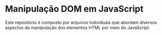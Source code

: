 # Manipulação DOM em JavaScript
Este repositório é composto por arquivos individuais que abordam diversos aspectos da manipulação dos elementos HTML por meio do JavaScript.
